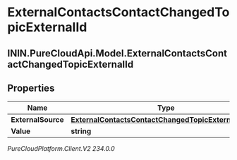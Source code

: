 # ExternalContactsContactChangedTopicExternalId

## ININ.PureCloudApi.Model.ExternalContactsContactChangedTopicExternalId

## Properties

|Name | Type | Description | Notes|
|------------ | ------------- | ------------- | -------------|
| **ExternalSource** | [**ExternalContactsContactChangedTopicExternalSource**](ExternalContactsContactChangedTopicExternalSource) |  | [optional] |
| **Value** | **string** |  | [optional] |



_PureCloudPlatform.Client.V2 234.0.0_
